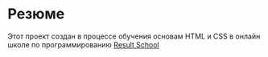 # Резюме

Этот проект создан в процессе обучения основам HTML и CSS в онлайн школе по программированию [Result School]([https://breakdance.github.io/breakdance/](https://lk.result.school/)https://lk.result.school/)
